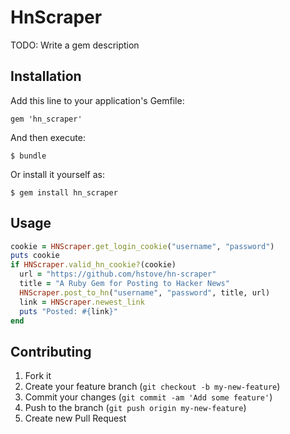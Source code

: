 # HnScraper

TODO: Write a gem description

## Installation

Add this line to your application's Gemfile:

    gem 'hn_scraper'

And then execute:

    $ bundle

Or install it yourself as:

    $ gem install hn_scraper

## Usage

~~~Ruby
cookie = HNScraper.get_login_cookie("username", "password")
puts cookie
if HNScraper.valid_hn_cookie?(cookie)
  url = "https://github.com/hstove/hn-scraper"
  title = "A Ruby Gem for Posting to Hacker News"
  HNScraper.post_to_hn("username", "password", title, url)
  link = HNScraper.newest_link
  puts "Posted: #{link}"
end
~~~

## Contributing

1. Fork it
2. Create your feature branch (`git checkout -b my-new-feature`)
3. Commit your changes (`git commit -am 'Add some feature'`)
4. Push to the branch (`git push origin my-new-feature`)
5. Create new Pull Request
